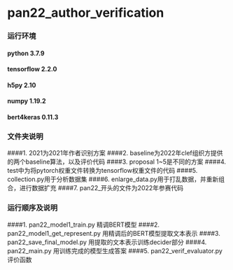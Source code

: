# pan22_author_verification

### 运行环境
#### python 3.7.9
#### tensorflow 2.2.0
#### h5py 2.10
#### numpy 1.19.2
#### bert4keras 0.11.3

### 文件夹说明
####1. 2021为2021年作者识别方案
####2. baseline为2022年clef组织方提供的两个baseline算法，以及评价代码
####3. proposal 1~5是不同的方案
####4. test中为将pytorch权重文件转换为tensorflow权重文件的代码
####5. collection.py用于分析数据集
####6. enlarge_data.py用于打乱数据，并重新组合，进行数据扩充
####7. pan22_开头的文件为2022年参赛代码

### 运行顺序及说明
####1. pan22_model1_train.py	精调BERT模型
####2. pan22_model1_get_represent.py	用精调后的BERT模型提取文本表示
####3. pan22_save_final_model.py	用提取的文本表示训练decider部分
####4. pan22_main.py	用训练完成的模型生成答案
####5. pan22_verif_evaluator.py	评价函数
	
